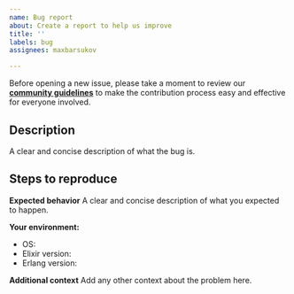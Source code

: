 ```yaml
---
name: Bug report
about: Create a report to help us improve
title: ''
labels: bug
assignees: maxbarsukov

---
```


Before opening a new issue, please take a moment to review our [**community guidelines**](https://github.com/maxbarsukov/radish-db/blob/master/.github/CONTRIBUTING.md) to make the contribution process easy and effective for everyone involved.

## Description

A clear and concise description of what the bug is.

## Steps to reproduce

**Expected behavior**
A clear and concise description of what you expected to happen.

**Your environment:**

- OS:
- Elixir version:
- Erlang version:

**Additional context**
Add any other context about the problem here.

